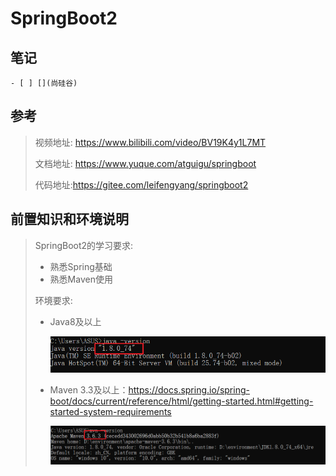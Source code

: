 # SpringBoot2



## 笔记

```
- [ ] [](尚硅谷)
```





## 参考

> 视频地址: https://www.bilibili.com/video/BV19K4y1L7MT
>
> 文档地址: https://www.yuque.com/atguigu/springboot
>
> 代码地址:https://gitee.com/leifengyang/springboot2

## 前置知识和环境说明

> SpringBoot2的学习要求:
>
> - 熟悉Spring基础
> - 熟悉Maven使用
>
> 环境要求:
>
> - Java8及以上
>
>   ![image-20201222145149652](assets/image-20201222145149652.png)
>
> - Maven 3.3及以上：https://docs.spring.io/spring-boot/docs/current/reference/html/getting-started.html#getting-started-system-requirements
>
>   ![image-20201222145208298](assets/image-20201222145208298.png)
>
>   